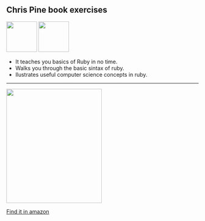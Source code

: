 
<h2>Chris Pine book exercises</h2>

<img src="http://img.shields.io/badge/ruby-2.1.3-green.svg" width="80" height="80"> <img src="http://img.shields.io/badge/OOP-status-green.svg" width="80" height="80"> 
- It teaches you basics of Ruby in no time.
- Walks you through the basic sintax of ruby.
- Ilustrates useful computer science concepts in ruby.


<hr/>
<img src="https://imagery.pragprog.com/products/139/ltp2.jpg?1298589829" width="250" height="300">

[Find it in amazon](http://www.amazon.com/Learn-Program-Second-Facets-Ruby/dp/1934356360/ref=sr_1_1?ie=UTF8&qid=1416152427&sr=8-1&keywords=pine+ruby)


